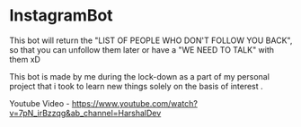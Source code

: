 # InstagramBot
This bot will return the "LIST OF PEOPLE WHO DON'T FOLLOW YOU BACK", so that you can unfollow them later or have a "WE NEED TO TALK" with them xD

This bot is made by me during the lock-down as a part of my personal project that i took to learn new things solely on the basis of interest .

Youtube Video - https://www.youtube.com/watch?v=7pN_irBzzqg&ab_channel=HarshalDev

